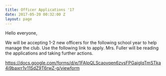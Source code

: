 ```yaml
---
title: Officer Applications '17
date: 2017-05-20 00:32:00 Z
layout: page
---
```


Hello everyone,

We will be accepting 1-2 new officers for the following school year to help manage the club. Use the following link to apply. Mrs. Fuller will be reading the applications and taking further actions.

https://docs.google.com/forms/d/e/1FAIpQLScaovqen6zvsFPGaigIqTmSTka4i9baxrr1v11SdZ9T6rwZ-g/viewform